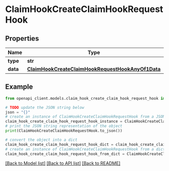 # ClaimHookCreateClaimHookRequestHook


## Properties

Name | Type | Description | Notes
------------ | ------------- | ------------- | -------------
**type** | **str** |  | 
**data** | [**ClaimHookCreateClaimHookRequestHookAnyOf1Data**](ClaimHookCreateClaimHookRequestHookAnyOf1Data.md) |  | 

## Example

```python
from openapi_client.models.claim_hook_create_claim_hook_request_hook import ClaimHookCreateClaimHookRequestHook

# TODO update the JSON string below
json = "{}"
# create an instance of ClaimHookCreateClaimHookRequestHook from a JSON string
claim_hook_create_claim_hook_request_hook_instance = ClaimHookCreateClaimHookRequestHook.from_json(json)
# print the JSON string representation of the object
print(ClaimHookCreateClaimHookRequestHook.to_json())

# convert the object into a dict
claim_hook_create_claim_hook_request_hook_dict = claim_hook_create_claim_hook_request_hook_instance.to_dict()
# create an instance of ClaimHookCreateClaimHookRequestHook from a dict
claim_hook_create_claim_hook_request_hook_from_dict = ClaimHookCreateClaimHookRequestHook.from_dict(claim_hook_create_claim_hook_request_hook_dict)
```
[[Back to Model list]](../README.md#documentation-for-models) [[Back to API list]](../README.md#documentation-for-api-endpoints) [[Back to README]](../README.md)


